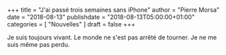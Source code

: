 +++
title       = "J'ai passé trois semaines sans iPhone"
author      = "Pierre Morsa"
date        = "2018-08-13"
publishdate = "2018-08-13T05:00:00+01:00" 
categories  = [ "Nouvelles" ]
draft       = false
+++

Je suis toujours vivant. Le monde ne s'est pas arrêté de tourner. Je ne me suis même pas perdu.